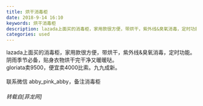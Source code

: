 ```yaml
---
title: 烘干消毒柜
date: 2018-9-14 16:10
keywords: 烘干消毒柜
description: lazada上面买的消毒柜，家用款很方便，带烘干，紫外线&臭氧消毒，定时功能。阴雨季节必备，贴身衣物烘干完干净又暖暖哒。gloriata卖9500，便宜卖4000比索。九九成新。联系微信 abby_pink_abby，备注消毒柜
categories: used
---
```

<td class="t_f" id="postmessage_1791220">

lazada上面买的消毒柜，家用款很方便，带烘干，紫外线&amp;臭氧消毒，定时功能。<br/>
阴雨季节必备，贴身衣物烘干完干净又暖暖哒。<br/>
gloriata卖9500，便宜卖4000比索。九九成新。<br/>
<br/>
联系微信 abby_pink_abby，备注消毒柜</td>
###### 转载自[菲龙网]